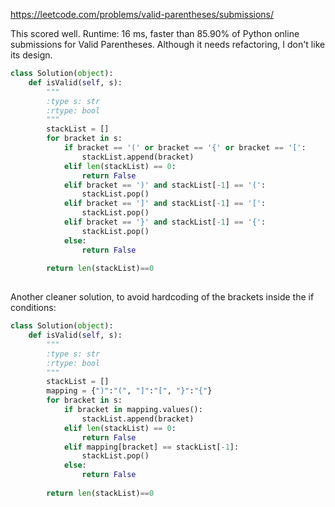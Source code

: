https://leetcode.com/problems/valid-parentheses/submissions/

This scored well. Runtime: 16 ms, faster than 85.90% of Python online submissions for Valid Parentheses.
Although it needs refactoring, I don't like its design.

```python
class Solution(object):
    def isValid(self, s):
        """
        :type s: str
        :rtype: bool
        """
        stackList = []
        for bracket in s:
            if bracket == '(' or bracket == '{' or bracket == '[':
                stackList.append(bracket)
            elif len(stackList) == 0:
                return False
            elif bracket == ')' and stackList[-1] == '(':
                stackList.pop()
            elif bracket == ']' and stackList[-1] == '[':
                stackList.pop()
            elif bracket == '}' and stackList[-1] == '{':
                stackList.pop()
            else:
                return False
        
        return len(stackList)==0
        
```

Another cleaner solution, to avoid hardcoding of the brackets inside the if conditions:
```python
class Solution(object):
    def isValid(self, s):
        """
        :type s: str
        :rtype: bool
        """
        stackList = []
        mapping = {")":"(", "]":"[", "}":"{"}
        for bracket in s:
            if bracket in mapping.values():
                stackList.append(bracket)
            elif len(stackList) == 0:
                return False
            elif mapping[bracket] == stackList[-1]:
                stackList.pop()
            else:
                return False
        
        return len(stackList)==0
```
